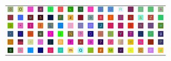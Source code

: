 <table>
<tr>
<td><img src="30.gif"></td>
<td><img src="4F.gif"></td>
<td><img src="7D.gif"></td>
<td><img src="34.gif"></td>
<td><img src="21.gif"></td>
<td><img src="7B.gif"></td>
<td><img src="6B.gif"></td>
<td><img src="71.gif"></td>
<td><img src="6A.gif"></td>
<td><img src="32.gif"></td>
<td><img src="55.gif"></td>
<td><img src="52.gif"></td>
<td><img src="74.gif"></td>
<td><img src="31.gif"></td>
<td><img src="57.gif"></td>
<td><img src="61.gif"></td>
</tr>
<tr>
<td><img src="48.gif"></td>
<td><img src="53.gif"></td>
<td><img src="75.gif"></td>
<td><img src="35.gif"></td>
<td><img src="68.gif"></td>
<td><img src="46.gif"></td>
<td><img src="7A.gif"></td>
<td><img src="2E.gif"></td>
<td><img src="6F.gif"></td>
<td><img src="38.gif"></td>
<td><img src="29.gif"></td>
<td><img src="6C.gif"></td>
<td><img src="73.gif"></td>
<td><img src="26.gif"></td>
<td><img src="5A.gif"></td>
<td><img src="56.gif"></td>
</tr>
<tr>
<td><img src="33.gif"></td>
<td><img src="22.gif"></td>
<td><img src="49.gif"></td>
<td><img src="66.gif"></td>
<td><img src="4C.gif"></td>
<td><img src="78.gif"></td>
<td><img src="5D.gif"></td>
<td><img src="47.gif"></td>
<td><img src="40.gif"></td>
<td><img src="4A.gif"></td>
<td><img src="60.gif"></td>
<td><img src="2D.gif"></td>
<td><img src="24.gif"></td>
<td><img src="6E.gif"></td>
<td><img src="7E.gif"></td>
<td><img src="77.gif"></td>
</tr>
<tr>
<td><img src="27.gif"></td>
<td><img src="4B.gif"></td>
<td><img src="5F.gif"></td>
<td><img src="63.gif"></td>
<td><img src="58.gif"></td>
<td><img src="69.gif"></td>
<td><img src="4E.gif"></td>
<td><img src="3F.gif"></td>
<td><img src="44.gif"></td>
<td><img src="3A.gif"></td>
<td><img src="45.gif"></td>
<td><img src="59.gif"></td>
<td><img src="54.gif"></td>
<td><img src="3B.gif"></td>
<td><img src="2A.gif"></td>
<td><img src="67.gif"></td>
</tr>
<tr>
<td><img src="3E.gif"></td>
<td><img src="gr1.gif"></td>
<td><img src="5E.gif"></td>
<td><img src="72.gif"></td>
<td><img src="5B.gif"></td>
<td><img src="42.gif"></td>
<td><img src="79.gif"></td>
<td><img src="2B.gif"></td>
<td><img src="39.gif"></td>
<td><img src="37.gif"></td>
<td><img src="2F.gif"></td>
<td><img src="gr3.gif"></td>
<td><img src="3D.gif"></td>
<td><img src="25.gif"></td>
<td><img src="2C.gif"></td>
<td><img src="50.gif"></td>
</tr>
<tr>
<td><img src="36.gif"></td>
<td><img src="41.gif"></td>
<td><img src="28.gif"></td>
<td><img src="7C.gif"></td>
<td><img src="62.gif"></td>
<td><img src="65.gif"></td>
<td><img src="6D.gif"></td>
<td><img src="51.gif"></td>
<td><img src="gr2.gif"></td>
<td><img src="23.gif"></td>
<td><img src="4D.gif"></td>
<td><img src="76.gif"></td>
<td><img src="3C.gif"></td>
<td><img src="43.gif"></td>
<td><img src="70.gif"></td>
<td><img src="64.gif"></td>
</tr>
</table>
